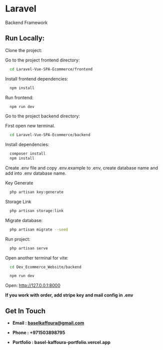 # Laravel
Backend Framework


## Run Locally:

Clone the project:

Go to the project frontend directory:

```bash
  cd Laravel-Vue-SPA-Ecommerce/frontend
```

Install frontend dependencies:

```bash
  npm install
```
Run frontend:

```bash
  npm run dev
```

Go to the project backend directory:

First open new terminal.

```bash
  cd Laravel-Vue-SPA-Ecommerce/backend
```

Install dependencies:

```bash
  composer install
  npm install
```
Create .env file and copy .env.example to .env, create database name and add into .env database name.

Key Generate
```bash
  php artisan key:generate
```
Storage Link
```bash
  php artisan storage:link
```

Migrate database:

```bash
  php artisan migrate --seed
```

Run project:

```bash
  php artisan serve
```

Open another terminal for vite:

```bash
  cd Dev_Ecommerce_Website/backend
```

```bash
  npm run dev
```

Open: http://127.0.0.1:8000

**If you work with order, add stripe key and mail config in .env**


## Get In Touch

- **Email : baselkaffoura@gmail.com**

- **Phone : +971503898795**

- **Portfolio : basel-kaffoura-portfolio.vercel.app**	
